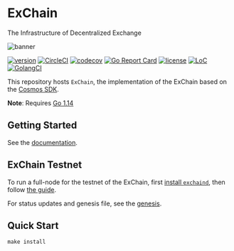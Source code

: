 # ExChain
The Infrastructure of Decentralized Exchange

![banner](./docs/images/okexchain-image.jpg)

[![version](https://img.shields.io/github/tag/okex/exchain.svg)](https://github.com/okex/exchain/releases/latest)
[![CircleCI](https://circleci.com/gh/okex/exchain/tree/dev.svg?style=shield)](https://circleci.com/gh/okex/exchain/tree/dev)
[![codecov](https://codecov.io/gh/okex/okexchain/branch/master/graph/badge.svg)](https://codecov.io/gh/okex/okexchain)
[![Go Report Card](https://goreportcard.com/badge/github.com/okex/okexchain)](https://goreportcard.com/report/github.com/okex/okexchain)
[![license](https://img.shields.io/github/license/okex/okexchain.svg)](https://github.com/okex/okexchain/blob/master/LICENSE)
[![LoC](https://tokei.rs/b1/github/okex/okexchain)](https://github.com/okex/okexchain)
[![GolangCI](https://golangci.com/badges/github.com/okex/okexchain.svg)](https://golangci.com/r/github.com/okex/okexchain)

This repository hosts `ExChain`, the implementation of the ExChain based on the [Cosmos SDK](https://github.com/cosmos/cosmos-sdk).

**Note**: Requires [Go 1.14](https://golang.org/dl/)

## Getting Started
See the [documentation](https://okexchain-docs.readthedocs.io/en/latest/index.html).

## ExChain Testnet

To run a full-node for the testnet of the ExChain, first [install `exchaind`](https://okexchain-docs.readthedocs.io/en/latest/getting-start/install-okexchain.html), then follow [the guide](https://okexchain-docs.readthedocs.io/en/latest/getting-start/join-okexchain-testnet.html).

For status updates and genesis file, see the [genesis](https://okexchain-docs.readthedocs.io/en/latest/getting-start/join-okexchain-testnet.html#genesis-seeds).

## Quick Start

```
make install
```



